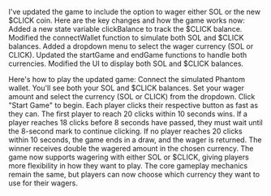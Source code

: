 I've updated the game to include the option to wager either SOL or the new $CLICK coin. Here are the key changes and how the game works now:
Added a new state variable clickBalance to track the $CLICK balance.
Modified the connectWallet function to simulate both SOL and $CLICK balances.
Added a dropdown menu to select the wager currency (SOL or CLICK).
Updated the startGame and endGame functions to handle both currencies.
Modified the UI to display both SOL and $CLICK balances.

Here's how to play the updated game:
Connect the simulated Phantom wallet.
You'll see both your SOL and $CLICK balances.
Set your wager amount and select the currency (SOL or CLICK) from the dropdown.
Click "Start Game" to begin.
Each player clicks their respective button as fast as they can.
The first player to reach 20 clicks within 10 seconds wins.
If a player reaches 18 clicks before 8 seconds have passed, they must wait until the 8-second mark to continue clicking.
If no player reaches 20 clicks within 10 seconds, the game ends in a draw, and the wager is returned.
The winner receives double the wagered amount in the chosen currency.
The game now supports wagering with either SOL or $CLICK, giving players more flexibility in how they want to play. The core gameplay mechanics remain the same, but players can now choose which currency they want to use for their wagers.
